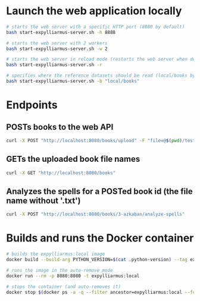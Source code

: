 
# Launch the web application locally

```sh
# starts the web server with a specific HTTP port (8080 by default)
bash start-expylliarmus-server.sh -h 8888

# starts the web server with 2 workers
bash start-expylliarmus-server.sh -w 2

# starts the web server in reload mode (restarts the web server when developing)
bash start-expylliarmus-server.sh -r

# specifies where the reference datasets should be read (local/books by default)
bash start-expylliarmus-server.sh -b "local/books"
```

# Endpoints
## POSTs books to the web API

```sh
curl -X POST "http://localhost:8080/books/upload" -F "file=@$(pwd)/tests/data/3-azkaban.txt"
```

## GETs the uploaded book file names

```sh
curl -X GET "http://localhost:8080/books"
```

## Analyzes the spells for a POSTed book id (the file name without '.txt')

```sh
curl -X POST "http://localhost:8080/books/3-azkaban/analyze-spells"
```

# Builds and runs the Docker container

```sh
# builds the expylliarmus:local image
docker build --build-arg PYTHON_VERSION=$(cat .python-version) --tag expylliarmus:local --file Dockerfile .

# runs the image in the auto-remove mode
docker run --rm -p 8080:8080 -t expylliarmus:local

# stops the container (and auto-removes it)
docker stop $(docker ps -a -q --filter ancestor=expylliarmus:local --format="{{.ID}}")
```
